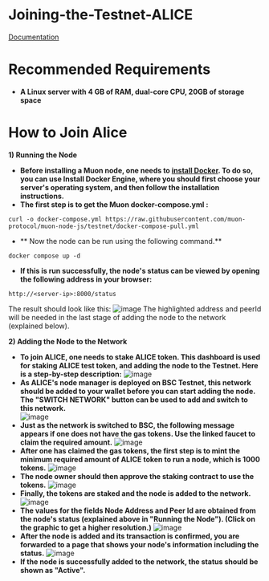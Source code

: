# Joining-the-Testnet-ALICE

[Documentation](https://docs.muon.net/muon-network/)

# Recommended Requirements
- **A Linux server with 4 GB of RAM, dual-core CPU, 20GB of storage space**

# How to Join Alice

**1) Running the Node**
-  **Before installing a Muon node, one needs to [install Docker](https://docs.docker.com/engine/install/#server). To do so, you can use Install Docker Engine, where you should first choose your server's operating system, and then follow the installation instructions.**
- **The first step is to get the Muon docker-compose.yml :** 
```pyton
curl -o docker-compose.yml https://raw.githubusercontent.com/muon-protocol/muon-node-js/testnet/docker-compose-pull.yml
```

- ** Now the node can be run using the following command.**
```pyton
docker compose up -d
```
- **If this is run successfully, the node's status can be viewed by opening the following address in your browser:**
```pyton
http://<server-ip>:8000/status
```
The result should look like this:
![image](https://user-images.githubusercontent.com/61777095/223038665-3de9874b-b93e-4c13-b1d3-7cc771386122.png)
The highlighted address and peerId will be needed in the last stage of adding the node to the network (explained below).

**2) Adding the Node to the Network** 
- **To join ALICE, one needs to stake ALICE token. This dashboard is used for staking ALICE test token, and adding the node to the Testnet. Here is a step-by-step description:**
![image](https://user-images.githubusercontent.com/61777095/223038905-03277bdd-db4c-42cf-9fd8-d863c1d2f766.png)
- **As ALICE's node manager is deployed on BSC Testnet, this network should be added to your wallet before you can start adding the node. The "SWITCH NETWORK" button can be used to add and switch to this network.**  
![image](https://user-images.githubusercontent.com/61777095/223038965-86cdda61-bf9a-43f2-9951-e51b0245a31b.png)
- **Just as the network is switched to BSC, the following message appears if one does not have the gas tokens. Use the linked faucet to claim the required amount.**
![image](https://user-images.githubusercontent.com/61777095/223039012-664fd968-470a-4e62-9cb5-fc4eb98a0319.png)
- **After one has claimed the gas tokens, the first step is to mint the minimum required amount of ALICE token to run a node, which is 1000 tokens.**
![image](https://user-images.githubusercontent.com/61777095/223039070-99d8e85b-39fb-49cc-bbab-895dea83f2c0.png)
- **The node owner should then approve the staking contract to use the tokens.**
![image](https://user-images.githubusercontent.com/61777095/223039115-e3e4bc32-e203-429f-9c57-282ac1b86bbd.png)
- **Finally, the tokens are staked and the node is added to the network.** 
![image](https://user-images.githubusercontent.com/61777095/223039157-fbeeb929-be73-43c9-9112-86b78661166f.png)
- **The values for the fields Node Address and Peer Id are obtained from the node's status (explained above in "Running the Node"). (Click on the graphic to get a higher resolution.)**
![image](https://user-images.githubusercontent.com/61777095/223039214-9a9f7b91-0a63-4329-b22f-bff3fa41360a.png)
- **After the node is added and its transaction is confirmed, you are forwarded to a page that shows your node's information including the status.**
![image](https://user-images.githubusercontent.com/61777095/223039259-5a36c226-fa76-4f96-9ea8-514baa456377.png)
- **If the node is successfully added to the network, the status should be shown as "Active".**

